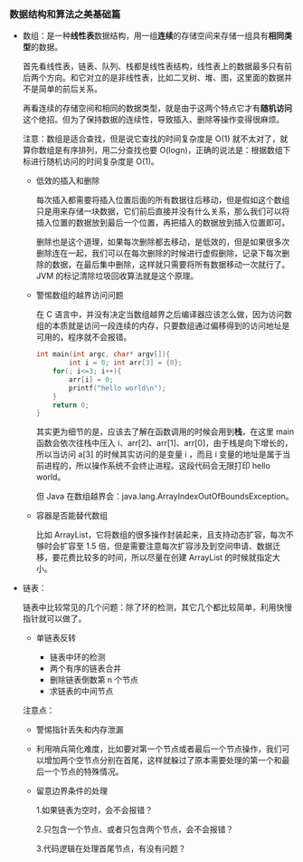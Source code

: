 ### 数据结构和算法之美基础篇

- 数组：是一种**线性表**数据结构，用一组**连续**的存储空间来存储一组具有**相同类型**的数据。

  首先看线性表，链表、队列、栈都是线性表结构，线性表上的数据最多只有前后两个方向。和它对立的是非线性表，比如二叉树、堆、图，这里面的数据并不是简单的前后关系。

  再看连续的存储空间和相同的数据类型，就是由于这两个特点它才有**随机访问**这个绝招。但为了保持数据的连续性，导致插入、删除等操作变得很麻烦。

  注意：数组是适合查找，但是说它查找的时间复杂度是 O(1) 就不太对了，就算你数组是有序排列，用二分查找也要 O(logn)，正确的说法是：根据数组下标进行随机访问的时间复杂度是 O(1)。

  - 低效的插入和删除

    每次插入都需要将插入位置后面的所有数据往后移动，但是假如这个数组只是用来存储一块数据，它们前后直接并没有什么关系，那么我们可以将插入位置的数据放到最后一个位置，再把插入的数据放到插入位置即可。

    删除也是这个道理，如果每次删除都去移动，是低效的，但是如果很多次删除连在一起，我们可以在每次删除的时候进行虚假删除，记录下每次删除的数据，在最后集中删除，这样就只需要将所有数据移动一次就行了。JVM 的标记清除垃圾回收算法就是这个原理。

  - 警惕数组的越界访问问题

    在 C 语言中，并没有决定当数组越界之后编译器应该怎么做，因为访问数组的本质就是访问一段连续的内存，只要数组通过偏移得到的访问地址是可用的，程序就不会报错。

    ```c
    int main(int argc, char* argv[]){ 
    		int i = 0; int arr[3] = {0}; 
      	for(; i<=3; i++){ 
        	arr[i] = 0; 
       		printf("hello world\n"); 
      	} 
      	return 0;
    }
    ```

    其实更为细节的是，应该去了解在函数调用的时候会用到**栈**，在这里 main 函数会依次往栈中压入 i、arr[2]、arr[1]、arr[0]，由于栈是向下增长的，所以当访问 a[3] 的时候其实访问的是变量 i ，而且 i 变量的地址是属于当前进程的，所以操作系统不会终止进程。这段代码会无限打印 hello world。

    但 Java 在数组越界会：java.lang.ArrayIndexOutOfBoundsException。

  - 容器是否能替代数组

    比如 ArrayList，它将数组的很多操作封装起来，且支持动态扩容，每次不够时会扩容至 1.5 倍，但是需要注意每次扩容涉及到空间申请、数据迁移，要花费比较多的时间，所以尽量在创建 ArrayList 的时候就指定大小。

- 链表：

  链表中比较常见的几个问题：除了环的检测，其它几个都比较简单，利用快慢指针就可以做了。

  - 单链表反转

  	- 链表中环的检测
  	- 两个有序的链表合并
  	- 删除链表倒数第 n 个节点
  	- 求链表的中间节点

  注意点：

  - 警惕指针丢失和内存泄漏

  - 利用哨兵简化难度，比如要对第一个节点或者最后一个节点操作，我们可以增加两个空节点分别在首尾，这样就躲过了原本需要处理的第一个和最后一个节点的特殊情况。

  - 留意边界条件的处理

    1.如果链表为空时，会不会报错？

    2.只包含一个节点、或者只包含两个节点，会不会报错？

    3.代码逻辑在处理首尾节点，有没有问题？